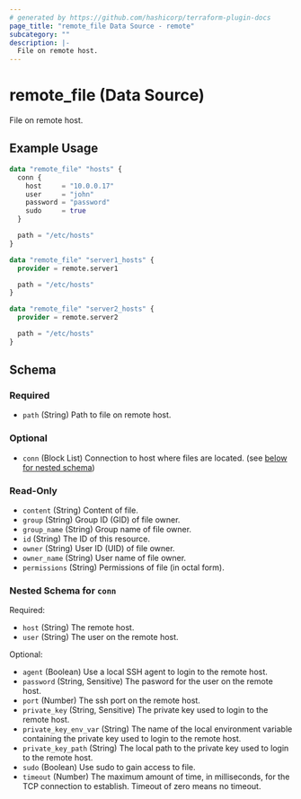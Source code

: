 ```yaml
---
# generated by https://github.com/hashicorp/terraform-plugin-docs
page_title: "remote_file Data Source - remote"
subcategory: ""
description: |-
  File on remote host.
---
```


# remote_file (Data Source)

File on remote host.

## Example Usage

```terraform
data "remote_file" "hosts" {
  conn {
    host     = "10.0.0.17"
    user     = "john"
    password = "password"
    sudo     = true
  }

  path = "/etc/hosts"
}

data "remote_file" "server1_hosts" {
  provider = remote.server1

  path = "/etc/hosts"
}

data "remote_file" "server2_hosts" {
  provider = remote.server2

  path = "/etc/hosts"
}
```

<!-- schema generated by tfplugindocs -->
## Schema

### Required

- `path` (String) Path to file on remote host.

### Optional

- `conn` (Block List) Connection to host where files are located. (see [below for nested schema](#nestedblock--conn))

### Read-Only

- `content` (String) Content of file.
- `group` (String) Group ID (GID) of file owner.
- `group_name` (String) Group name of file owner.
- `id` (String) The ID of this resource.
- `owner` (String) User ID (UID) of file owner.
- `owner_name` (String) User name of file owner.
- `permissions` (String) Permissions of file (in octal form).

<a id="nestedblock--conn"></a>
### Nested Schema for `conn`

Required:

- `host` (String) The remote host.
- `user` (String) The user on the remote host.

Optional:

- `agent` (Boolean) Use a local SSH agent to login to the remote host.
- `password` (String, Sensitive) The pasword for the user on the remote host.
- `port` (Number) The ssh port on the remote host.
- `private_key` (String, Sensitive) The private key used to login to the remote host.
- `private_key_env_var` (String) The name of the local environment variable containing the private key used to login to the remote host.
- `private_key_path` (String) The local path to the private key used to login to the remote host.
- `sudo` (Boolean) Use sudo to gain access to file.
- `timeout` (Number) The maximum amount of time, in milliseconds, for the TCP connection to establish. Timeout of zero means no timeout.
